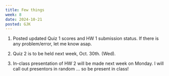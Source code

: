 ```yaml
---
title: Few things
week: 8
date: 2024-10-21
posted: GJK
---
```


1. Posted updated Quiz 1 scores and HW 1 submission status.
If there is any problem/error, let me know asap.

2. Quiz 2 is to be held next week, Oct. 30th. (Wed).

3. In-class presentation of HW 2 will be made next week on Monday.
I will call out presentors in random ... so be present in class!